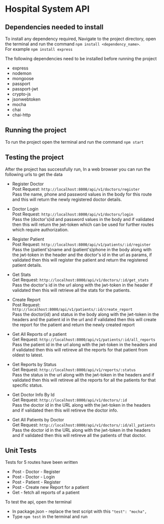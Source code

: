 # Hospital System API

## Dependencies needed to install

To install any dependency required, Navigate to the project directory, open the terminal and run the command `npm install <dependency_name>`.\
For example `npm install express`

The following dependencies need to be installed before running the project

* express
* nodemon
* mongoose
* passport
* passport-jwt
* crypto-js
* jsonwebtoken
* mocha
* chai
* chai-http

## Running the project

To run the project open the terminal and run the command `npm start`

## Testing the project

After the project has successfully run, In a web browser you can run the following urls to get the data

* Register Doctor\
  Post Request: `http://localhost:8000/api/v1/doctors/register`\
  Pass the name, phone and password values in the body for this route and this will return the newly registered doctor details.

* Doctor Login\
  Post Request: `http://localhost:8000/api/v1/doctors/login`\
  Pass the (doctor's)id and password values in the body and if validated then  this will return the jwt-token which can be used for further routes which require authorization.

* Register Patient\
  Post Request: `http://localhost:8000/api/v1/patients/:id/register`\
  Pass the (patient's)name and (patient's)phone in the body along with the jwt-token in the header and the doctor's id in the url as params, if validated then this will register the patient and return the registered patient details.

* Get Stats\
  Get Request: `http://localhost:8000/api/v1/doctors/:id/get_stats`\
  Pass the doctor's id in the url along with the jwt-token in the header if validated then this will retrieve all the stats for the patients.

* Create Report\
  Post Request: `http://localhost:8000/api/v1/patients/:id/create_report`\
  Pass the doctor(id) and status in the body along with the jwt-token in the headers and the patient id in the url and if validated then this will create the report for the patient and return the newly created report

* Get All Reports of a patient\
  Get Request: `http://localhost:8000/api/v1/patients/:id/all_reports`\
  Pass the patient id in the url along with the jwt-token in the headers and if validated then this will retireve all the reports for that patient from oldest to latest.

* Get Reports by Status\
  Get Request: `http://localhost:8000/api/v1/reports/:status`\
  Pass the status in the url along with the jwt-token in the headers and if validated then this will retireve all the reports for all the patients for that specific status.

* Get Doctor Info By Id\
  Get Request: `http://localhost:8000/api/v1/doctors/:id`\
  Pass the doctor id in the URL along with the jwt-token in the headers and if validated then this will retireve the doctor info.

* Get All Patients by Doctor\
  Get Request: `http://localhost:8000/api/v1/doctors/:id/all_patients`\
  Pass the doctor id in the URL along with the jwt-token in the headers and if validated then this will retireve all the patients of that doctor.

## Unit Tests

Tests for 5 routes have been written

* Post - Doctor - Register
* Post - Doctor - Login
* Post - Patient - Register
* Post - Create new Report for a patient
* Get - fetch all reports of a patient

To test the api, open the terminal

* In package.json - replace the test script with this `"test": "mocha",`
* Type `npm test` in the terminal and run